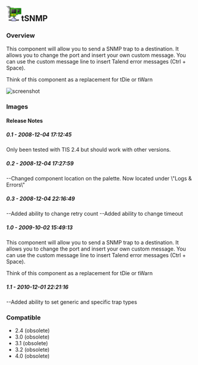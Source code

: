 ## <img src='./logo.jpg' width='40' height='40'>tSNMP

### Overview
This component will allow you to send a SNMP trap to a destination. It allows you to change the port and insert your own custom message. You can use the custom message line to insert Talend error messages (Ctrl + Space).

Think of this component as a replacement for tDie or tWarn


![screenshot](https://talendforge.org/exchange/tos/upload_tos/extension-95/screenshot.jpg)
### Images




#### Release Notes

##### 0.1 - 2008-12-04 17:12:45
Only been tested with TIS 2.4 but should work with other versions.
##### 0.2 - 2008-12-04 17:27:59
--Changed component location on the palette.  Now located under \\"Logs & Errors\\"
##### 0.3 - 2008-12-04 22:16:49
--Added ability to change retry count
--Added ability to change timeout
##### 1.0 - 2009-10-02 15:49:13
This component will allow you to send a SNMP trap to a destination. It allows you to change the port and insert your own custom message. You can use the custom message line to insert Talend error messages (Ctrl + Space).

Think of this component as a replacement for tDie or tWarn
##### 1.1 - 2010-12-01 22:21:16
--Added ability to set generic and specific trap types
### Compatible
 -  2.4 (obsolete)
 -   3.0 (obsolete)
 -   3.1 (obsolete)
 -   3.2 (obsolete)
 -   4.0 (obsolete)